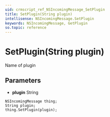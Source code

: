 ```yaml
---
uid: crmscript_ref_NSIncomingMessage_SetPlugin
title: SetPlugin(String plugin)
intellisense: NSIncomingMessage.SetPlugin
keywords: NSIncomingMessage, GetPlugin
so.topic: reference
---
```


# SetPlugin(String plugin)

Name of plugin

## Parameters

* **plugin** String

```crmscript
NSIncomingMessage thing;
String plugin;
thing.SetPlugin(plugin);
```

